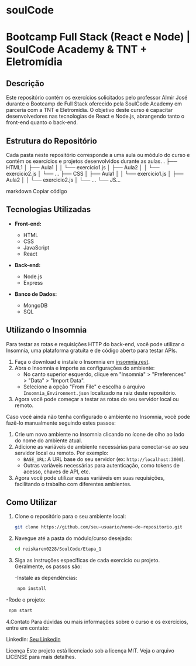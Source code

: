 # soulCode

# Bootcamp Full Stack (React e Node) | SoulCode Academy & TNT + Eletromídia

## Descrição

Este repositório contém os exercícios solicitados pelo professor Almir José durante o Bootcamp de Full Stack oferecido pela SoulCode Academy em parceria com a TNT e Eletromídia. O objetivo deste curso é capacitar desenvolvedores nas tecnologias de React e Node.js, abrangendo tanto o front-end quanto o back-end.

## Estrutura do Repositório

Cada pasta neste repositório corresponde a uma aula ou módulo do curso e contém os exercícios e projetos desenvolvidos durante as aulas.
.
├── HTML1
│ ├── Aula1
│ │ └── exercicio1.js
│ ├── Aula2
│ │ └── exercicio2.js
│ └── ...
├── CSS
│ ├── Aula1
│ │ └── exercicio1.js
│ ├── Aula2
│ │ └── exercicio2.js
│ └── ...
└── JS...

markdown
Copiar código

## Tecnologias Utilizadas

- **Front-end:**
  - HTML
  - CSS
  - JavaScript
  - React

- **Back-end:**
  - Node.js
  - Express

- **Banco de Dados:**
  - MongoDB
  - SQL

## Utilizando o Insomnia

Para testar as rotas e requisições HTTP do back-end, você pode utilizar o Insomnia, uma plataforma gratuita e de código aberto para testar APIs.

1. Faça o download e instale o Insomnia em [insomnia.rest](https://insomnia.rest/download).
2. Abra o Insomnia e importe as configurações do ambiente:
   - No canto superior esquerdo, clique em "Insomnia" > "Preferences" > "Data" > "Import Data".
   - Selecione a opção "From File" e escolha o arquivo `Insomnia_Environment.json` localizado na raiz deste repositório.
3. Agora você pode começar a testar as rotas do seu servidor local ou remoto.

Caso você ainda não tenha configurado o ambiente no Insomnia, você pode fazê-lo manualmente seguindo estes passos:

1. Crie um novo ambiente no Insomnia clicando no ícone de olho ao lado do nome do ambiente atual.
2. Adicione as variáveis de ambiente necessárias para conectar-se ao seu servidor local ou remoto. Por exemplo:
   - `BASE_URL`: A URL base do seu servidor (ex: `http://localhost:3000`).
   - Outras variáveis necessárias para autenticação, como tokens de acesso, chaves de API, etc.
3. Agora você pode utilizar essas variáveis em suas requisições, facilitando o trabalho com diferentes ambientes.

## Como Utilizar

1. Clone o repositório para o seu ambiente local:
   ```bash
   git clone https://github.com/seu-usuario/nome-do-repositorio.git

2. Navegue até a pasta do módulo/curso desejado:
   ```bash
   cd reiskaren0228/SoulCode/Etapa_1

3. Siga as instruções específicas de cada exercício ou projeto. Geralmente, os passos são:

   -Instale as dependências:
   ```bash
    npm install

  -Rode o projeto:
  ```bash
   npm start
 ```

4.Contato
Para dúvidas ou mais informações sobre o curso e os exercícios, entre em contato:

LinkedIn: [Seu LinkedIn](https://www.linkedin.com/in/reiskaren0228/)

Licença
Este projeto está licenciado sob a licença MIT. Veja o arquivo LICENSE para mais detalhes.
